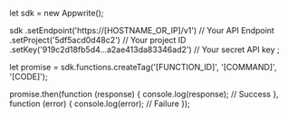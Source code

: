 let sdk = new Appwrite();

sdk
    .setEndpoint('https://[HOSTNAME_OR_IP]/v1') // Your API Endpoint
    .setProject('5df5acd0d48c2') // Your project ID
    .setKey('919c2d18fb5d4...a2ae413da83346ad2') // Your secret API key
;

let promise = sdk.functions.createTag('[FUNCTION_ID]', '[COMMAND]', '[CODE]');

promise.then(function (response) {
    console.log(response); // Success
}, function (error) {
    console.log(error); // Failure
});